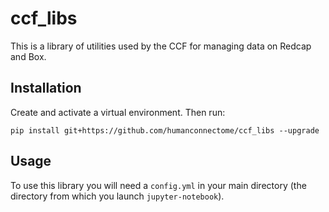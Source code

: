 # ccf_libs
This is a library of utilities used by the CCF for managing data on Redcap and Box.

## Installation
Create and activate a virtual environment. Then run:

```
pip install git+https://github.com/humanconnectome/ccf_libs --upgrade
```

## Usage
To use this library you will need a `config.yml` in your main directory (the directory from which you launch `jupyter-notebook`).
